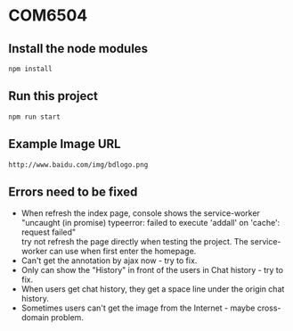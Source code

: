 # COM6504
## Install the node modules
`npm install`
## Run this project
`npm run start`
## Example Image URL
`http://www.baidu.com/img/bdlogo.png`
## Errors need to be fixed
+ When refresh the index page, console shows the service-worker "uncaught (in promise) typeerror: failed to execute 'addall' on 'cache': request failed"  
try not refresh the page directly when testing the project. The service-worker can use when first enter the homepage.
+ Can't get the annotation by ajax now - try to fix.
+ Only can show the "History" in front of the users in Chat history - try to fix.
+ When users get chat history, they get a space line under the origin chat history.
+ Sometimes users can't get the image from the Internet - maybe cross-domain problem.
